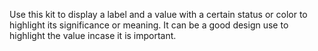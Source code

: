 Use this kit to display a label and a value with a certain status or color to highlight its significance or meaning. It can be a good design use to highlight the value incase it is important.
